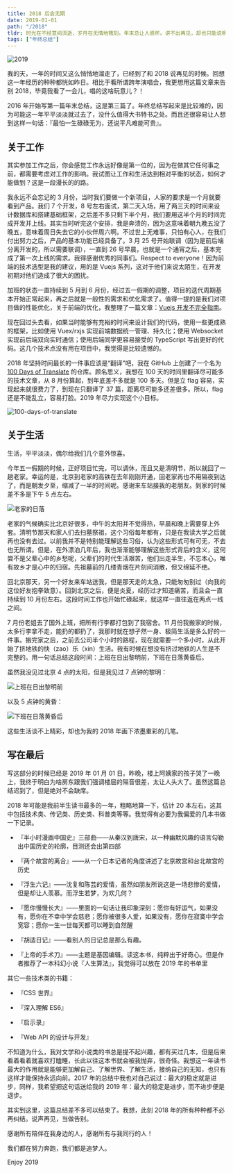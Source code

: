```yaml
---
title: 2018 后会无期
date: 2019-01-01
path: "/2018"
tldr: 时光在不经意间流逝，岁月在无情地镌刻。年末总让人感怀。讲不出再见，却也只能说明天你好！
tags: ["年终总结"]
---
```


![2019](./2019.jpg)

我的天，一年的时间又这么悄悄地溜走了，已经到了和 2018 说再见的时候。回想这一年经历的种种都恍如昨日。相比于看所谓跨年演唱会，我更想用这篇文章来告别 2018，毕竟我看了一会儿，唱的这啥玩意儿？！

2016 年开始写第一篇年末总结，这是第三篇了。年终总结写起来是比较难的，因为可能这一年平平淡淡就过去了，没什么值得大书特书之处。而且还很容易让人想到这样一句话：『最怕一生碌碌无为，还说平凡难能可贵』。

## 关于工作

其实参加工作之后，你会感觉工作永远好像是第一位的，因为在做其它任何事之前，都需要考虑对工作的影响。我试图让工作和生活达到相对平衡的状态，如何才能做到？这是一段漫长的的路。

我永远不会忘记的 3 月份，当时我们要做一个新项目，人家的要求是一个月就要看到产品。我们 7 个开发，8 号左右面试，第二天入场，用了两三天的时间来设计数据库和搭建基础框架，之后差不多只剩下半个月，我们要用这半个月的时间完成开发并上线。其实当时听完这个安排，我是奔溃的，因为这意味着朝九晚五没了晚五，意味着周日失去它的小伙伴周六啊。不过世上无难事，只怕有心人，在我们付出努力之后，产品的基本功能已经具备了。3 月 25 号开始联调（因为是前后端分离开发的，所以需要联调），一直到 26 号早晨，也就是一个通宵之后，基本完成了第一次上线的需求。我得感谢优秀的同事们。Respect to everyone！因为前端的技术选型是我的建议，用的是 Vuejs 系列，这对于他们来说太陌生，在开发初期对他们造成了很大的困扰。

加班的状态一直持续到 5 月到 6 月份，经过五一假期的调整，项目的迭代周期基本开始正常起来，再之后就是一般性的需求和优化需求了。值得一提的是我们对项目做的性能优化，关于前端的优化，我整理了一篇文章：[Vuejs 开发不完全指南](https://coderfee.com/vuejs-develop-guide/)。

现在回过头去看，如果当时能够有充裕的时间来设计我们的代码，使用一些更成熟的框架，比如使用 Vuex/rxjs 实现前端数据统一管理、持久化；使用 Websocket 实现前后端双向实时通信；使用后端同学更容易接受的 TypeScript 写出更好的代码。这几个技术点没有用在项目中，我觉得是比较遗憾的。

2018 年坚持时间最长的一件事应该是“翻译”吧，我在 GitHub 上创建了一个名为 [100 Days of Translate](https://github.com/coderfe/100-days-of-translate) 的仓库。顾名思义，我想在 100 天的时间里翻译尽可能多的技术文章，从 8 月份算起，到年底差不多就是 100 多天。但是立 flag 容易，实现起来就很费力了，到现在只翻译了 37 篇，距离尽可能多还差很多。所以，flag 还是不能乱立，容易打脸。2019 年尽力实现这个小目标。

![100-days-of-translate](./100-days-of-translate.png)

## 关于生活

生活，平平淡淡，偶尔给我们几个意外惊喜。

今年五一假期的时候，正好项目忙完，可以调休，而且又是清明节，所以就回了一趟老家。幸运的是，北京到老家的高铁在去年刚刚开通，回老家再也不用隔夜到达了，而是朝发夕至，缩减了一半的时间呢。感谢来车站接我的老朋友。到家的时候差不多是下午 5 点左右。

![老家的日落](./home.jpeg)

老家的气候确实比北京好很多，中午的太阳并不觉得热，早晨和晚上需要穿上外套。清明节那天和家人们去扫墓祭祖，这个习俗每年都有，只是在我读大学之后就再也没有去过。以前我并不是特别能理解这些习俗，认为这些形式可有可无，不去也无所谓。但是，在外漂泊几年后，我也渐渐能够理解这些形式背后的含义，这何尝不是父辈心中的乡愁呢，父辈们的时代生活艰苦，他们出走半生，不忘本心，唯有故乡才是心中的归宿。先祖墓前的几缕青烟在片刻间消散，但又绵延不绝。

回北京那天，另一个好友来车站送我，但是那天走的太急，只能匆匆别过（向我的这位好友抱拳致意）。回到北京之后，便是炎夏，经历过才知道痛苦，而且会一直持续到 10 月份左右。这段时间工作也开始忙碌起来，就这样一直往返在两点一线之间。

7 月份老姐去了国外上班，把所有行李都打包到了我宿舍。11 月份我搬家的时候，太多行李拿不走，能扔的都扔了，我那时就在想孑然一身、极简生活是多么好的一件事。搬完家之后，之前去公司半个小时的路程，现在就需要一个多小时，从此开始了挤地铁的快（zao）乐（xin）生活。我有时候在想没有挤过地铁的人生是不完整的。用一句话总结这段时间：上班在日出黎明前，下班在日落黄昏后。

虽然我没见过北京 4 点的太阳，但是我见过 7 点钟的黎明：

![上班在日出黎明前](./sunrise.jpg)

以及 5 点钟的黄昏：

![下班在日落黄昏后](./sunset.jpg)

这些生活谈不上精彩，却也为我的 2018 年画下浓墨重彩的几笔。

## 写在最后

写这部分的时候已经是 2019 年 01 月 01 日。昨晚，楼上阿姨家的孩子哭了一晚上，我终于明白为啥房东跟我们强调楼层的隔音很差，太让人头大了。虽然这篇总结迟到了，但是绝对不会缺席。

2018 年可能是我前半生读书最多的一年，粗略地算一下，估计 20 本左右。这其中包括技术类、传记类、历史类、科普类等等。我觉得有必要为我偏爱的几本书做一下记录。

- 『半小时漫画中国史』三部曲——从秦汉到唐宋，以一种幽默风趣的语言勾勒出中国历史的轮廓，目测还会出第四部

- 『两个故宫的离合』——从一个日本记者的角度讲述了北京故宫和台北故宫的历史

- 『浮生六记』——沈复和陈芸的爱情，虽然如朋友所说这是一场悲惨的爱情，但是却让人羡慕。而浮生若梦，为欢几何？

- 『愿你慢慢长大』——里面的一句话让我印象深刻：愿你有好运气，如果没有，愿你在不幸中学会慈悲；愿你被很多人爱，如果没有，愿你在寂寞中学会宽容；愿你一生一世每天都可以睡到自然醒

- 『胡适日记』——看别人的日记总是那么有趣。

- 『上帝的手术刀』——主题是基因编辑。读这本书，纯粹出于好奇心。但是作者推荐了一本科幻小说『人生算法』，我觉得可以放在 2019 年的书单里

其它一些技术类的书籍：

- 『CSS 世界』

- 『深入理解 ES6』

- 『启示录』

- 『Web API 的设计与开发』

不知道为什么，我对文学和小说类的书总是提不起兴趣，都有买过几本，但是后来看着看着就喜欢打瞌睡，长此以往这本书就会被我抛弃，很奇怪。我想这一年读书最大的作用就是能够更加解自己、了解世界、了解生活，接纳自己的无知，也只有这样才能保持永远向前。2017 年的总结中我也对自己说过：最大的稳定就是进步，同样，我希望把这句话送给我的 2019 年：最大的稳定是进步，而不进步便是退步。

其实到这里，这篇总结差不多可以结束了。我想，此刻 2018 年的所有种种都不必再纠结。说声再见，当做告别。

感谢所有陪伴在我身边的人，感谢所有与我同行的人！

我们都在努力奔跑，我们都是追梦人。

Enjoy 2019
